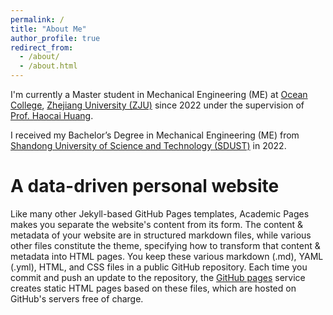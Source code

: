 ```yaml
---
permalink: /
title: "About Me"
author_profile: true
redirect_from: 
  - /about/
  - /about.html
---
```


I'm currently a Master student in Mechanical Engineering (ME) at [Ocean College](http://oc.zju.edu.cn/global/main.htm), [Zhejiang University (ZJU)](https://www.zju.edu.cn/english/) since 2022 under the supervision of [Prof. Haocai Huang](https://person.zju.edu.cn/bluedream).

I received my Bachelor’s Degree in Mechanical Engineering (ME) from [Shandong University of Science and Technology (SDUST)](https://en.sdust.edu.cn/) in 2022.

A data-driven personal website
======
Like many other Jekyll-based GitHub Pages templates, Academic Pages makes you separate the website's content from its form. The content & metadata of your website are in structured markdown files, while various other files constitute the theme, specifying how to transform that content & metadata into HTML pages. You keep these various markdown (.md), YAML (.yml), HTML, and CSS files in a public GitHub repository. Each time you commit and push an update to the repository, the [GitHub pages](https://pages.github.com/) service creates static HTML pages based on these files, which are hosted on GitHub's servers free of charge.
